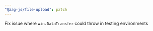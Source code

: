 ```yaml
---
"@zag-js/file-upload": patch
---
```


Fix issue where `win.DataTransfer` could throw in testing environments
